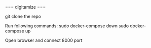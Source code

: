 ===   digitamize   ===

git clone the repo

Run following commands:
	sudo docker-compose down
	sudo docker-compose up

Open browser and connect 8000 port

